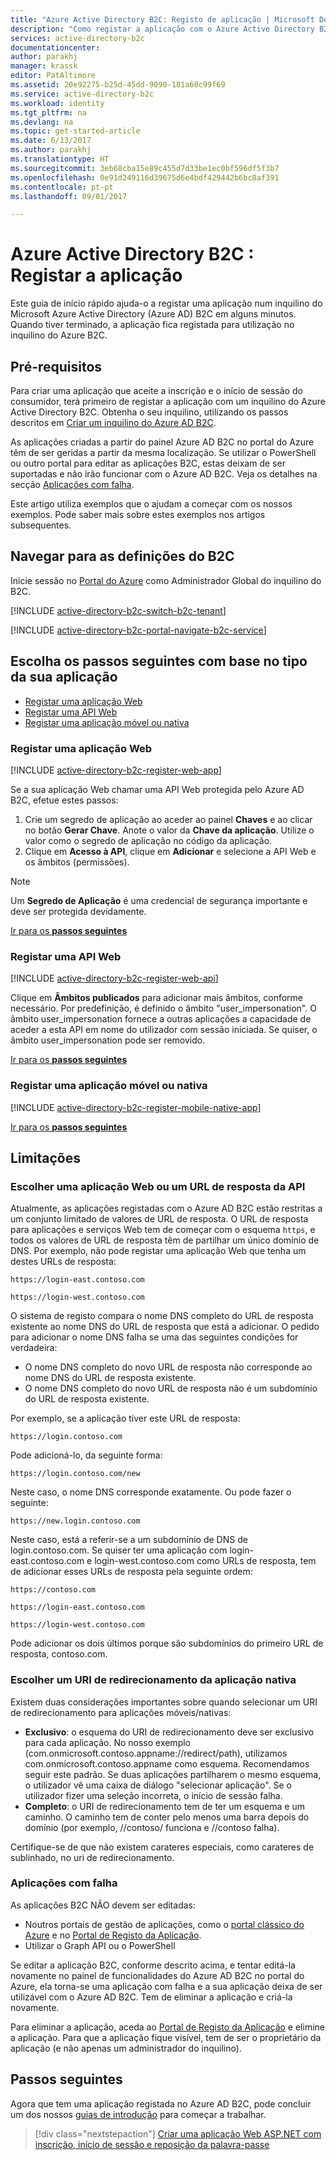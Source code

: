 ```yaml
---
title: "Azure Active Directory B2C: Registo de aplicação | Microsoft Docs"
description: "Como registar a aplicação com o Azure Active Directory B2C"
services: active-directory-b2c
documentationcenter: 
author: parakhj
manager: krassk
editor: PatAltimore
ms.assetid: 20e92275-b25d-45dd-9090-181a60c99f69
ms.service: active-directory-b2c
ms.workload: identity
ms.tgt_pltfrm: na
ms.devlang: na
ms.topic: get-started-article
ms.date: 6/13/2017
ms.author: parakhj
ms.translationtype: HT
ms.sourcegitcommit: 3eb68cba15e89c455d7d33be1ec0bf596df5f3b7
ms.openlocfilehash: 0e91d249116d39675d6e4bdf429442b6bc8af391
ms.contentlocale: pt-pt
ms.lasthandoff: 09/01/2017

---
```

# <a name="azure-active-directory-b2c-register-your-application"></a>Azure Active Directory B2C : Registar a aplicação

Este guia de início rápido ajuda-o a registar uma aplicação num inquilino do Microsoft Azure Active Directory (Azure AD) B2C em alguns minutos. Quando tiver terminado, a aplicação fica registada para utilização no inquilino do Azure B2C.

## <a name="prerequisites"></a>Pré-requisitos

Para criar uma aplicação que aceite a inscrição e o início de sessão do consumidor, terá primeiro de registar a aplicação com um inquilino do Azure Active Directory B2C. Obtenha o seu inquilino, utilizando os passos descritos em [Criar um inquilino do Azure AD B2C](active-directory-b2c-get-started.md).

As aplicações criadas a partir do painel Azure AD B2C no portal do Azure têm de ser geridas a partir da mesma localização. Se utilizar o PowerShell ou outro portal para editar as aplicações B2C, estas deixam de ser suportadas e não irão funcionar com o Azure AD B2C. Veja os detalhes na secção [Aplicações com falha](#faulted-apps). 

Este artigo utiliza exemplos que o ajudam a começar com os nossos exemplos. Pode saber mais sobre estes exemplos nos artigos subsequentes.

## <a name="navigate-to-b2c-settings"></a>Navegar para as definições do B2C

Inicie sessão no [Portal do Azure](https://portal.azure.com/) como Administrador Global do inquilino do B2C. 

[!INCLUDE [active-directory-b2c-switch-b2c-tenant](../../includes/active-directory-b2c-switch-b2c-tenant.md)]

[!INCLUDE [active-directory-b2c-portal-navigate-b2c-service](../../includes/active-directory-b2c-portal-navigate-b2c-service.md)]

## <a name="choose-next-steps-based-on-your-application-type"></a>Escolha os passos seguintes com base no tipo da sua aplicação

* [Registar uma aplicação Web](#register-a-web-app)
* [Registar uma API Web](#register-a-web-api)
* [Registar uma aplicação móvel ou nativa](#register-a-mobile-or-native-app)
 
### <a name="register-a-web-app"></a>Registar uma aplicação Web

[!INCLUDE [active-directory-b2c-register-web-app](../../includes/active-directory-b2c-register-web-app.md)]

Se a sua aplicação Web chamar uma API Web protegida pelo Azure AD B2C, efetue estes passos:
   1. Crie um segredo de aplicação ao aceder ao painel **Chaves** e ao clicar no botão **Gerar Chave**. Anote o valor da **Chave da aplicação**. Utilize o valor como o segredo de aplicação no código da aplicação.
   2. Clique em **Acesso à API**, clique em **Adicionar** e selecione a API Web e os âmbitos (permissões).

> [!NOTE]
> Um **Segredo de Aplicação** é uma credencial de segurança importante e deve ser protegida devidamente.
> 

[Ir para os **passos seguintes**](#next-steps)

### <a name="register-a-web-api"></a>Registar uma API Web

[!INCLUDE [active-directory-b2c-register-web-api](../../includes/active-directory-b2c-register-web-api.md)]

Clique em **Âmbitos publicados** para adicionar mais âmbitos, conforme necessário. Por predefinição, é definido o âmbito "user_impersonation". O âmbito user_impersonation fornece a outras aplicações a capacidade de aceder a esta API em nome do utilizador com sessão iniciada. Se quiser, o âmbito user_impersonation pode ser removido.

[Ir para os **passos seguintes**](#next-steps)

### <a name="register-a-mobile-or-native-app"></a>Registar uma aplicação móvel ou nativa

[!INCLUDE [active-directory-b2c-register-mobile-native-app](../../includes/active-directory-b2c-register-mobile-native-app.md)]

[Ir para os **passos seguintes**](#next-steps)

## <a name="limitations"></a>Limitações

### <a name="choosing-a-web-app-or-api-reply-url"></a>Escolher uma aplicação Web ou um URL de resposta da API

Atualmente, as aplicações registadas com o Azure AD B2C estão restritas a um conjunto limitado de valores de URL de resposta. O URL de resposta para aplicações e serviços Web tem de começar com o esquema `https`, e todos os valores de URL de resposta têm de partilhar um único domínio de DNS. Por exemplo, não pode registar uma aplicação Web que tenha um destes URLs de resposta:

`https://login-east.contoso.com`

`https://login-west.contoso.com`

O sistema de registo compara o nome DNS completo do URL de resposta existente ao nome DNS do URL de resposta que está a adicionar. O pedido para adicionar o nome DNS falha se uma das seguintes condições for verdadeira:

* O nome DNS completo do novo URL de resposta não corresponde ao nome DNS do URL de resposta existente.
* O nome DNS completo do novo URL de resposta não é um subdomínio do URL de resposta existente.

Por exemplo, se a aplicação tiver este URL de resposta:

`https://login.contoso.com`

Pode adicioná-lo, da seguinte forma:

`https://login.contoso.com/new`

Neste caso, o nome DNS corresponde exatamente. Ou pode fazer o seguinte:

`https://new.login.contoso.com`

Neste caso, está a referir-se a um subdomínio de DNS de login.contoso.com. Se quiser ter uma aplicação com login-east.contoso.com e login-west.contoso.com como URLs de resposta, tem de adicionar esses URLs de resposta pela seguinte ordem:

`https://contoso.com`

`https://login-east.contoso.com`

`https://login-west.contoso.com`

Pode adicionar os dois últimos porque são subdomínios do primeiro URL de resposta, contoso.com.

### <a name="choosing-a-native-app-redirect-uri"></a>Escolher um URI de redirecionamento da aplicação nativa

Existem duas considerações importantes sobre quando selecionar um URI de redirecionamento para aplicações móveis/nativas:

* **Exclusivo**: o esquema do URI de redirecionamento deve ser exclusivo para cada aplicação. No nosso exemplo (com.onmicrosoft.contoso.appname://redirect/path), utilizamos com.onmicrosoft.contoso.appname como esquema. Recomendamos seguir este padrão. Se duas aplicações partilharem o mesmo esquema, o utilizador vê uma caixa de diálogo "selecionar aplicação". Se o utilizador fizer uma seleção incorreta, o início de sessão falha.
* **Completo**: o URI de redirecionamento tem de ter um esquema e um caminho. O caminho tem de conter pelo menos uma barra depois do domínio (por exemplo, //contoso/ funciona e //contoso falha).

Certifique-se de que não existem carateres especiais, como carateres de sublinhado, no uri de redirecionamento.

### <a name="faulted-apps"></a>Aplicações com falha

As aplicações B2C NÃO devem ser editadas:

* Noutros portais de gestão de aplicações, como o [portal clássico do Azure](https://manage.windowsazure.com/) e no [Portal de Registo da Aplicação](https://apps.dev.microsoft.com/).
* Utilizar o Graph API ou o PowerShell

Se editar a aplicação B2C, conforme descrito acima, e tentar editá-la novamente no painel de funcionalidades do Azure AD B2C no portal do Azure, ela torna-se uma aplicação com falha e a sua aplicação deixa de ser utilizável com o Azure AD B2C. Tem de eliminar a aplicação e criá-la novamente.

Para eliminar a aplicação, aceda ao [Portal de Registo da Aplicação](https://apps.dev.microsoft.com/) e elimine a aplicação. Para que a aplicação fique visível, tem de ser o proprietário da aplicação (e não apenas um administrador do inquilino).

## <a name="next-steps"></a>Passos seguintes

Agora que tem uma aplicação registada no Azure AD B2C, pode concluir um dos nossos [guias de introdução](active-directory-b2c-overview.md#get-started) para começar a trabalhar.

> [!div class="nextstepaction"]
> [Criar uma aplicação Web ASP.NET com inscrição, início de sessão e reposição da palavra-passe](active-directory-b2c-devquickstarts-web-dotnet-susi.md)
